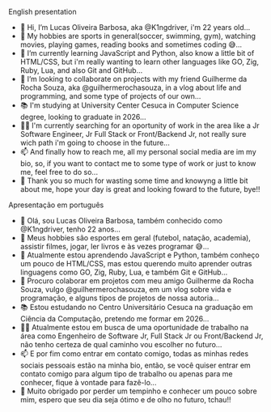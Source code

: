 English presentation
- 👋 Hi, I’m Lucas Oliveira Barbosa, aka @K1ngdriver, i'm 22 years old...
- 👀 My hobbies are sports in general(soccer, swimming, gym), watching movies, playing games, reading books and sometimes coding 😅...
- 🌱 I’m currently learning JavaScript and Python, also know a little bit of HTML/CSS, but i'm really wanting to learn other languages like GO, Zig, Ruby, Lua, and also Git and GitHub...
- 💞️ I’m looking to collaborate on projects with my friend Guilherme da Rocha Souza, aka @guilhermerochasouza, in a vlog about life and programming, and some type of projects of our own...
- 📚 I'm studying at University Center Cesuca in Computer Science degree, looking to graduate in 2026...
- 🧑‍💻 I'm currently searching for an oportunity of work in the area like a Jr Software Engineer, Jr Full Stack or Front/Backend Jr, not really sure wich path i'm going to choose in the future...
- 📫 And finally how to reach me, all my personal social media are im my bio, so, if you want to contact me to some type of work or just to know me, feel free to do so...
- 🤙 Thank you so much for wasting some time and knowyng a little bit about me, hope your day is great and looking foward to the future, bye!!



Apresentação em português
- 👋 Olá, sou Lucas Oliveira Barbosa, também conhecido como @K1ngdriver, tenho 22 anos...
- 👀 Meus hobbies são esportes em geral (futebol, natação, academia), assistir filmes, jogar, ler livros e às vezes programar 😅...
- 🌱 Atualmente estou aprendendo JavaScript e Python, também conheço um pouco de HTML/CSS, mas estou querendo muito aprender outras linguagens como GO, Zig, Ruby, Lua, e também Git e GitHub...
- 💞️ Procuro colaborar em projetos com meu amigo Guilherme da Rocha Souza, vulgo @guilhermerochasouza, em um vlog sobre vida e programação, e alguns tipos de projetos de nossa autoria...
- 📚 Estou estudando no Centro Universitário Cesuca na graduação em Ciência da Computação, pretendo me formar em 2026...
- 🧑‍💻 Atualmente estou em busca de uma oportunidade de trabalho na área como Engenheiro de Software Jr, Full Stack Jr ou Front/Backend Jr, não tenho certeza de qual caminho vou escolher no futuro...
- 📫 E por fim como entrar em contato comigo, todas as minhas redes sociais pessoais estão na minha bio, então, se você quiser entrar em contato comigo para algum tipo de trabalho ou apenas para me conhecer, fique à vontade para fazê-lo...
- 🤙 Muito obrigado por perder um tempinho e conhecer um pouco sobre mim, espero que seu dia seja ótimo e de olho no futuro, tchau!!

<!---
K1ngdriver/K1ngdriver is a ✨ special ✨ repository because its `README.md` (this file) appears on your GitHub profile.
You can click the Preview link to take a look at your changes.
--->

